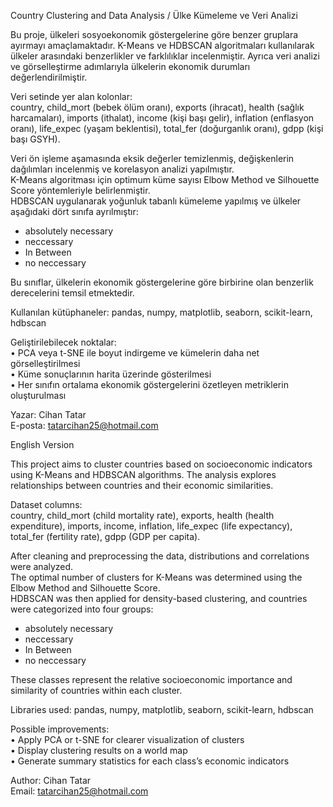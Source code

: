 Country Clustering and Data Analysis / Ülke Kümeleme ve Veri Analizi

Bu proje, ülkeleri sosyoekonomik göstergelerine göre benzer gruplara ayırmayı amaçlamaktadır. K-Means ve HDBSCAN algoritmaları kullanılarak ülkeler arasındaki benzerlikler ve farklılıklar incelenmiştir. Ayrıca veri analizi ve görselleştirme adımlarıyla ülkelerin ekonomik durumları değerlendirilmiştir.

Veri setinde yer alan kolonlar:  
country, child_mort (bebek ölüm oranı), exports (ihracat), health (sağlık harcamaları), imports (ithalat), income (kişi başı gelir), inflation (enflasyon oranı), life_expec (yaşam beklentisi), total_fer (doğurganlık oranı), gdpp (kişi başı GSYH).

Veri ön işleme aşamasında eksik değerler temizlenmiş, değişkenlerin dağılımları incelenmiş ve korelasyon analizi yapılmıştır.  
K-Means algoritması için optimum küme sayısı Elbow Method ve Silhouette Score yöntemleriyle belirlenmiştir.  
HDBSCAN uygulanarak yoğunluk tabanlı kümeleme yapılmış ve ülkeler aşağıdaki dört sınıfa ayrılmıştır:

- absolutely necessary  
- neccessary  
- In Between  
- no neccessary  

Bu sınıflar, ülkelerin ekonomik göstergelerine göre birbirine olan benzerlik derecelerini temsil etmektedir.

Kullanılan kütüphaneler: pandas, numpy, matplotlib, seaborn, scikit-learn, hdbscan

Geliştirilebilecek noktalar:  
• PCA veya t-SNE ile boyut indirgeme ve kümelerin daha net görselleştirilmesi  
• Küme sonuçlarının harita üzerinde gösterilmesi  
• Her sınıfın ortalama ekonomik göstergelerini özetleyen metriklerin oluşturulması  

Yazar: Cihan Tatar  
E-posta: tatarcihan25@hotmail.com


English Version

This project aims to cluster countries based on socioeconomic indicators using K-Means and HDBSCAN algorithms. The analysis explores relationships between countries and their economic similarities.

Dataset columns:  
country, child_mort (child mortality rate), exports, health (health expenditure), imports, income, inflation, life_expec (life expectancy), total_fer (fertility rate), gdpp (GDP per capita).

After cleaning and preprocessing the data, distributions and correlations were analyzed.  
The optimal number of clusters for K-Means was determined using the Elbow Method and Silhouette Score.  
HDBSCAN was then applied for density-based clustering, and countries were categorized into four groups:

- absolutely necessary  
- neccessary  
- In Between  
- no neccessary  

These classes represent the relative socioeconomic importance and similarity of countries within each cluster.

Libraries used: pandas, numpy, matplotlib, seaborn, scikit-learn, hdbscan

Possible improvements:  
• Apply PCA or t-SNE for clearer visualization of clusters  
• Display clustering results on a world map  
• Generate summary statistics for each class’s economic indicators  

Author: Cihan Tatar  
Email: tatarcihan25@hotmail.com
